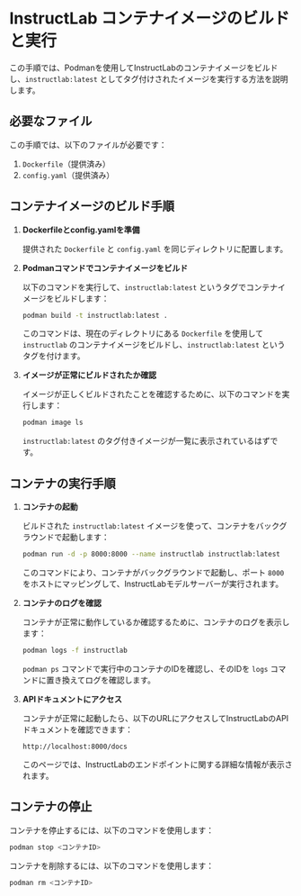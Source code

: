 # InstructLab コンテナイメージのビルドと実行

この手順では、Podmanを使用してInstructLabのコンテナイメージをビルドし、`instructlab:latest` としてタグ付けされたイメージを実行する方法を説明します。

## 必要なファイル

この手順では、以下のファイルが必要です：
1. `Dockerfile`（提供済み）
2. `config.yaml`（提供済み）

## コンテナイメージのビルド手順

1. **Dockerfileとconfig.yamlを準備**

   提供された `Dockerfile` と `config.yaml` を同じディレクトリに配置します。

2. **Podmanコマンドでコンテナイメージをビルド**

   以下のコマンドを実行して、`instructlab:latest` というタグでコンテナイメージをビルドします：

   ```bash
   podman build -t instructlab:latest .
   ```

   このコマンドは、現在のディレクトリにある `Dockerfile` を使用して `instructlab` のコンテナイメージをビルドし、`instructlab:latest` というタグを付けます。

3. **イメージが正常にビルドされたか確認**

   イメージが正しくビルドされたことを確認するために、以下のコマンドを実行します：

   ```bash
   podman image ls
   ```

   `instructlab:latest` のタグ付きイメージが一覧に表示されているはずです。

## コンテナの実行手順

1. **コンテナの起動**

   ビルドされた `instructlab:latest` イメージを使って、コンテナをバックグラウンドで起動します：

   ```bash
   podman run -d -p 8000:8000 --name instructlab instructlab:latest
   ```

   このコマンドにより、コンテナがバックグラウンドで起動し、ポート `8000` をホストにマッピングして、InstructLabモデルサーバーが実行されます。

2. **コンテナのログを確認**

   コンテナが正常に動作しているか確認するために、コンテナのログを表示します：

   ```bash
   podman logs -f instructlab
   ```

   `podman ps` コマンドで実行中のコンテナのIDを確認し、そのIDを `logs` コマンドに置き換えてログを確認します。

3. **APIドキュメントにアクセス**

   コンテナが正常に起動したら、以下のURLにアクセスしてInstructLabのAPIドキュメントを確認できます：

   ```
   http://localhost:8000/docs
   ```

   このページでは、InstructLabのエンドポイントに関する詳細な情報が表示されます。

## コンテナの停止

コンテナを停止するには、以下のコマンドを使用します：

```bash
podman stop <コンテナID>
```

コンテナを削除するには、以下のコマンドを使用します：

```bash
podman rm <コンテナID>
```

